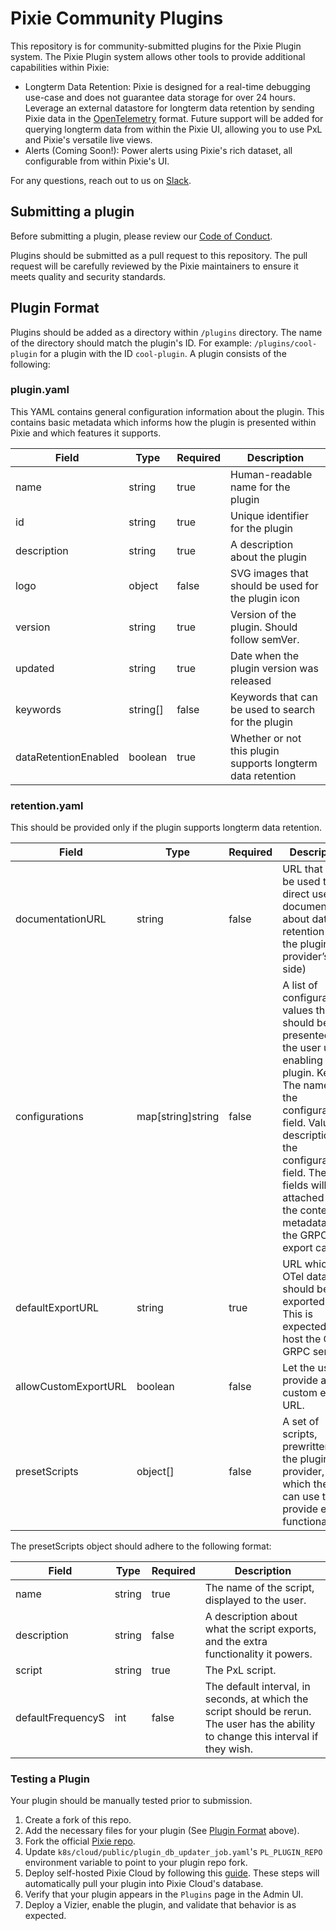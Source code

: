 # Pixie Community Plugins

This repository is for community-submitted plugins for the Pixie Plugin system. The Pixie Plugin system allows other tools to provide additional capabilities within Pixie:

- Longterm Data Retention: Pixie is designed for a real-time debugging use-case and does not guarantee data storage for over 24 hours. Leverage an external datastore for longterm data retention by sending Pixie data in the [OpenTelemetry](https://opentelemetry.io/) format. Future support will be added for querying longterm data from within the Pixie UI, allowing you to use PxL and Pixie's versatile live views.
- Alerts (Coming Soon!): Power alerts using Pixie's rich dataset, all configurable from within Pixie's UI.

For any questions, reach out to us on [Slack](https://slackin.px.dev).

## Submitting a plugin

Before submitting a plugin, please review our [Code of Conduct](https://github.com/pixie-io/pixie/blob/main/CODE_OF_CONDUCT.md).

Plugins should be submitted as a pull request to this repository. The pull request will be carefully reviewed by the Pixie maintainers to ensure it meets quality and security standards.

## Plugin Format 

Plugins should be added as a directory within `/plugins` directory. The name of the directory should match the plugin's ID. For example: `/plugins/cool-plugin` for a plugin with the ID `cool-plugin`.
A plugin consists of the following:

### plugin.yaml

This YAML contains general configuration information about the plugin. This contains basic metadata which informs how the plugin is presented within Pixie and which features it supports.

| **Field**            | **Type** | **Required** | **Description**                                             |
|----------------------|----------|--------------|-------------------------------------------------------------|
| name                 | string   | true         | Human-readable name for the plugin                          |
| id                   | string   | true         | Unique identifier for the plugin                            |
| description          | string   | true         | A description about the plugin                              |
| logo                 | object   | false        | SVG images that should be used for the plugin icon          |
| version              | string   | true         | Version of the plugin. Should follow semVer.                |
| updated              | string   | true         | Date when the plugin version was released                   |
| keywords             | string[] | false        | Keywords that can be used to search for the plugin          |
| dataRetentionEnabled | boolean  | true         | Whether or not this plugin supports longterm data retention |

### retention.yaml

This should be provided only if the plugin supports longterm data retention.


| **Field**            | **Type**          | **Required** | **Description**                                                                                                                                                                                                                                                           |
|----------------------|-------------------|--------------|---------------------------------------------------------------------------------------------------------------------------------------------------------------------------------------------------------------------------------------------------------------------------|
| documentationURL     | string            | false        | URL that can be used to direct user to documentation about data retention (on the plugin provider’s side)                                                                                                                                                                 |
| configurations       | map[string]string | false        | A list of configurable values that should be presented to the user upon enabling the plugin.  Key: The name of the configuration field. Value: A description for the configuration field.  These fields will be attached to the context metadata in the GRPC export call. |
| defaultExportURL     | string            | true         | URL which the OTel data should be exported to. This is expected to host the OTel GRPC service.                                                                                                                                                                            |
| allowCustomExportURL | boolean           | false        | Let the user provide a custom export URL.                                                                                                                                                                                                                                 |
| presetScripts        | object[]          | false        | A set of scripts, prewritten by the plugin provider, which they can use to provide extra functionality.                                                                                                                                                                   |

The presetScripts object should adhere to the following format:

| **Field**         | **Type** | **Required** | **Description**                                                                                                                       |
|-------------------|----------|--------------|---------------------------------------------------------------------------------------------------------------------------------------|
| name              | string   | true         | The name of the script, displayed to the user.                                                                                        |
| description       | string   | false        | A description about what the script exports, and the extra functionality it powers.                                                   |
| script            | string   | true         | The PxL script.                                                                                                                       |
| defaultFrequencyS | int      | false        | The default interval, in seconds, at which the script should be rerun. The user has the ability to change this interval if they wish. |

### Testing a Plugin

Your plugin should be manually tested prior to submission.

1. Create a fork of this repo.
2. Add the necessary files for your plugin (See [Plugin Format](#plugin-format) above).
3. Fork the official [Pixie repo](https://github.com/pixie-io/pixie).
4. Update `k8s/cloud/public/plugin_db_updater_job.yaml`'s `PL_PLUGIN_REPO` environment variable to point to your plugin repo fork.
5. Deploy self-hosted Pixie Cloud by following this [guide](https://docs.px.dev/installing-pixie/install-guides/self-hosted-pixie/). These steps will automatically pull your plugin into Pixie Cloud's database.
6. Verify that your plugin appears in the `Plugins` page in the Admin UI.
7. Deploy a Vizier, enable the plugin, and validate that behavior is as expected.
